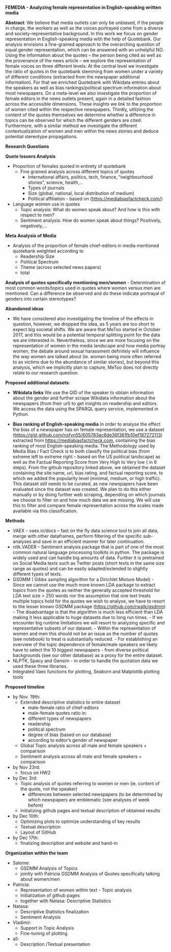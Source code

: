 **FEMEDIA - Analyzing female representation in English-speaking written media**
 
**Abstract**:
We believe that media outlets can only be unbiased, if the people in charge, the workers as well as the voices portrayed come from a diverse and society-representative background. In this work we focus on gender representation in English-speaking media with the help of Quotebank. Our analysis envisions a fine-grained approach to the overarching question of equal gender representation, which can be answered with an unhelpful NO.
Using the information about the quotes – the person being cited as well as the provenance of the news article – we explore the representation of female voices on three different levels: At the central level we investigate the ratio of quotes in the quotebank stemming from women under a variety of different conditions (extracted from the newspaper additional information). For that we enriched Quotebank with Wikidata entries about the speakers as well as bias rankings/political spectrum information about most newspapers.
On a meta-level we also investigate the proportion of  female editors in the news outlets present, again in a detailed fashion across the accessible dimensions. These insights we link to the proportion of women cited within the respective newspapers.
Thirdly, utilizing the content of the quotes themselves we determine whether a difference in topics can be observed for which the different genders are cited. Furthermore, with a similar method we investigate the different contextualization of women and men within the news stories and deduce potential stereotype propagations.
 
 
**Research Questions**

**Quote Issuers Analysis**
- Proportion of females quoted in entirety of quotebank
    - Fine grained analysis across different topics of quotes
        - International affairs, politics, tech, finance, “neighbourhood stories”, science, health,...
        - Types of journals
        - Size (global, national, local distribution of medium)
        - Political affiliation - based on (https://mediabiasfactcheck.com/)
 - Language women use in quotes
     - Topic analysis: What do women speak about? And how is this with respect to men?
     - Sentiment analysis: How do women speak about things? Positively, negatively,...

**Meta Analysis of Media**
- Analysis of the proportion of female chief-editors in media mentioned quotebank weighted according to 
    - Readership Size
    - Political Spectrum
    - Theme (across selected news papers)
    - total

**Analysis of quotes specifically mentioning men/women**
    - Determination of most common words/topics used in quotes where women versus men are mentioned: Can a difference be observed and do these indicate portrayal of genders into certain stereotypes? 
    
**Abandoned ideas**    
- We have considered also investigating the timeline of the effects in question, however, we dropped the idea, as 5 years are too short to expect big societal shifts. We are aware that MeToo started in October 2017, and this would be a potential temporal splitting point for the data we are interested in. Nevertheless, since we are more focusing on the representation of women in the media landscape and how media portray women, the debate around sexual harassment definitely will influence the way women are talked about (ie. women being more often referred to as victims due to the abundance of similar stories), but beyond this analysis, which we implicitly plan to capture, MeToo does not directly relate to our research question.

 
**Proposed additional datasets**:
- **Wikidata links**
We use the QID of the speaker to obtain information about the gender and further scrape Wikidata information about the newspapers (from their url) to get insights on readership and editors. We access the data using the SPARQL query service, implemented in Python. 

- **Bias ranking of English-speaking media**
In order to analyse the effect the bias of a newspaper has on female representation, we use a dataset (https://gist.github.com/nsfyn55/605783ac8de36f361fb10ef187272113)  extracted from https://mediabiasfactcheck.com, containing the bias ranking of most English-speaking media. The Methodology used by Media Bias / Fact Check is to both classify the political bias (from extreme left to extreme right – based on the US political landscape) as well as the Factual Reporting Score from Very High to Very low ( in 6 steps). 
From the github repository linked above, we obtained the dataset containing the site name, url, bias rating, and factual reporting score, to which we added the popularity level (minimal, medium, or high traffic). This dataset still needs to be curated, as new newspapers have been evaluated since the dataset was created. We plan to do this either manually or by doing further web scraping, depending on which journals we choose to filter on and how much data we are missing.
 We will use this to filter and compare female representation across the scales made available via this classification.

    
    
 **Methods**
- VAEX – vaex.io/docs – fast on the fly data science tool to join all data, merge with other dataframes, perform filtering of the specific sub-analyses and save in an efficient manner for later continuation.
- nltk.VADER – Sentiment analysis package that is part of one of the most common natural language processing toolkits in python.
The package is widely used and can handle big amounts of data. Further it is pretrained on Social Media texts such as Twitter posts (short texts in the same size range as quotes) and can be easily adapted/extended to slightly different types of texts. 
- GSDMM ( Gibbs sampling algorithm for a Dirichlet Mixture Model)   -  Since we cannot use the much more known LDA package to extract topics from the quotes as neither the generally accepted threshold for LDA text size > 250 words nor the assumption that one text treats multiple topics hold for the quotes we wish to analyse, we have to resort to the lesser known GSDMM package (https://github.com/rwalk/gsdmm)
        - The disadvantage is that the algorithm is much less efficient than LDA making it less applicable to huge datasets due to long run times. 
        - If we encounter big runtime limitations we will resort to analyzing specific and representative subsets of our dataset.
            - Within the representation of women and men this should not be an issue as the number of quotes (see notebook) to treat is substantially reduced.
            - For establishing an overview of the topic dependence of female/male speakers we likely have to select the 10 biggest newspapers - from diverse political backgrounds (see our other database) as a proxy for the entire dataset.
- NLPTK, Spacy and Gensim - in order to handle the quotation data we used these three libraries.
- Integrated Vaex functions for plotting, Seaborn and Matplotlib plotting tools

 
**Proposed timeline**
- by Nov. 19th:
    - Extended descriptive statistics to entire dataset
        - male-female ratio of chief-editors
        - male-female quotes ratio in:
        - different types of newspapers
        - readership
        - political spectrum
        - degree of bias (based on our database)
        - according to editor’s gender of newspaper
    - Global Topic analysis across all male and female speakers + comparison
    - Sentiment analysis across all male and female speakers  + comparison
- by Nov 23rd:  
    - focus on HW2
- by Dec 3rd: 
    - Topic analysis of quotes referring to women or men (ie. content of the quote, not the speaker)
        - differences between selected newspapers (to be determined by which newspapers are emblematic (see analyses of week before)
    - Initializing github pages and textual description of obtained results
- by Dec 10th:     
    - Optimizing plots to optimize understanding of key results
    - Textual description
    - Layout of GitHub
- by Dec 17th: 
    - finalizing description and website and hand-in


**Organization within the team**
- Salome: 
    - GSDMM Analysis of Topics
    - jointly with Patricia GSDMM Analysis of Quotes specifically talking about women/men
- Patricia: 
    - Representation of women within text - Topic analysis
    - Initialization of github pages
    - together with Natasa: Descriptive Statistics
- Natasa:
    - Descriptive Statistics finalization
    - Sentiment Analysis
- Vladimir:
    - Support in Topic Analysis
    - Fine-tuning of plotting
-  all:
    - Description /Textual presentation
 

